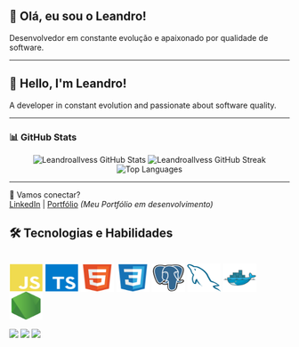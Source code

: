 ## 👋 Olá, eu sou o Leandro!

Desenvolvedor em constante evolução e apaixonado por qualidade de software.

---

## 👋 Hello, I'm Leandro!

A developer in constant evolution and passionate about software quality.

---

### 📊 GitHub Stats

<div align="center">
  <img src="https://github-readme-stats.vercel.app/api?username=Leandroallvess&show_icons=true&theme=github_dark&hide_border=true" alt="Leandroallvess GitHub Stats" />
  <img src="https://github-readme-streak-stats.herokuapp.com/?user=Leandroallvess&theme=github-dark&hide_border=true" alt="Leandroallvess GitHub Streak" />
  <img src="https://github-readme-stats.vercel.app/api/top-langs/?username=Leandroallvess&layout=compact&theme=github_dark&hide_border=true" alt="Top Languages" />
</div>

---

🔗 Vamos conectar?  
[LinkedIn](https://www.linkedin.com/in/leandro-aallvess-dev) | [Portfólio](https://seusite.com) *(Meu Portfólio em desenvolvimento)*


## 🛠️ Tecnologias e Habilidades

<div style="display: inline_block"><br>
  <img align="center" alt="JavaScript" height="50" width="60" src="https://raw.githubusercontent.com/devicons/devicon/master/icons/javascript/javascript-plain.svg">
  <img align="center" alt="TypeScript" height="50" width="60" src="https://raw.githubusercontent.com/devicons/devicon/master/icons/typescript/typescript-plain.svg">
  <img align="center" alt="HTML" height="50" width="60" src="https://raw.githubusercontent.com/devicons/devicon/master/icons/html5/html5-original.svg">
  <img align="center" alt="CSS" height="50" width="60" src="https://raw.githubusercontent.com/devicons/devicon/master/icons/css3/css3-original.svg">
  <img align="center" alt="PostgreSQL" height="50" width="60" src="https://raw.githubusercontent.com/devicons/devicon/master/icons/postgresql/postgresql-original.svg">
  <img align="center" alt="MySQL" height="50" width="60" src="https://raw.githubusercontent.com/devicons/devicon/master/icons/mysql/mysql-original.svg">
  <img align="center" alt="Docker" height="50" width="60" src="https://raw.githubusercontent.com/devicons/devicon/master/icons/docker/docker-original.svg">
  <img align="center" alt="Node.js" height="50" width="60" src="https://raw.githubusercontent.com/devicons/devicon/master/icons/nodejs/nodejs-original.svg">
</div>

<br/>

<div style="display: inline_block">
  <img src="https://img.shields.io/badge/.NET-5C2D91?style=for-the-badge&logo=.net&logoColor=white"/>
  <img src="https://img.shields.io/badge/Vue.js-35495E?style=for-the-badge&logo=vuedotjs&logoColor=4FC08D"/>
  <img src="https://img.shields.io/badge/C%23-239120?style=for-the-badge&logo=c-sharp&logoColor=white"/>
</div>




